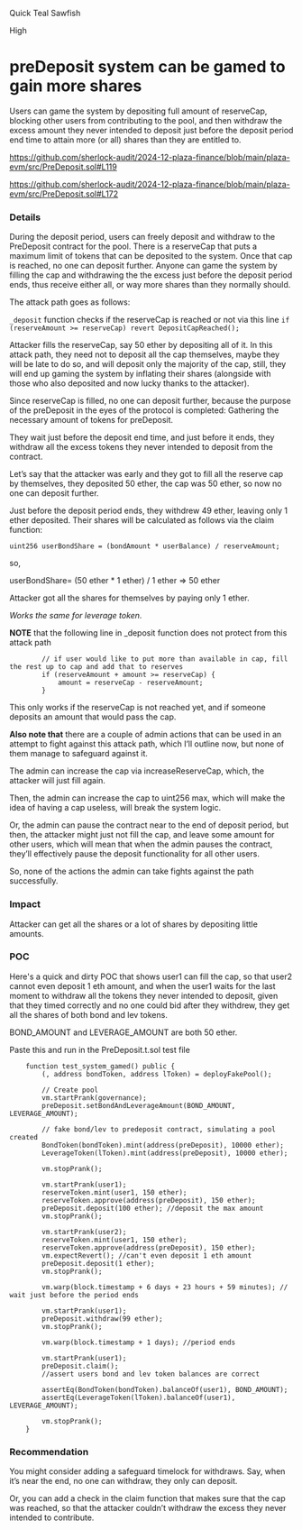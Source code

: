 Quick Teal Sawfish

High

# preDeposit system can be gamed to gain more shares

Users can game the system by depositing full amount of reserveCap, blocking other users from contributing to the pool, and then withdraw the excess amount they never intended to deposit just before the deposit period end time to attain more (or all) shares than they are entitled to. 

https://github.com/sherlock-audit/2024-12-plaza-finance/blob/main/plaza-evm/src/PreDeposit.sol#L119

https://github.com/sherlock-audit/2024-12-plaza-finance/blob/main/plaza-evm/src/PreDeposit.sol#L172

### Details

During the deposit period, users can freely deposit and withdraw to the PreDeposit contract for the pool. There is a reserveCap that puts a maximum limit of tokens that can be deposited to the system. Once that cap is reached, no one can deposit further. Anyone can game the system by filling the cap and withdrawing the the excess just before the deposit period ends, thus receive either all, or way more shares than they normally should. 

The attack path goes as follows:

`_deposit` function checks if the reserveCap is reached or not via this line `if (reserveAmount >= reserveCap) revert DepositCapReached();`

Attacker fills the reserveCap, say 50 ether by depositing all of it. In this attack path, they need not to deposit all the cap themselves, maybe they will be late to do so, and will deposit only the majority of the cap, still, they will end up gaming the system by inflating their shares (alongside with those who also deposited and now lucky thanks to the attacker).

Since reserveCap is filled, no one can deposit further, because the purpose of the preDeposit in the eyes of the protocol is completed: Gathering the necessary amount of tokens for preDeposit.

They wait just before the deposit end time, and just before it ends, they withdraw all the excess tokens they never intended to deposit from the contract. 

Let’s say that the attacker was early and they got to fill all the reserve cap by themselves, they deposited 50 ether, the cap was 50 ether, so now no one can deposit further.

Just before the deposit period ends, they withdrew 49 ether, leaving only 1 ether deposited. Their shares will be calculated as follows via the claim function:

`uint256 userBondShare = (bondAmount * userBalance) / reserveAmount;`

so,

userBondShare= (50 ether * 1 ether) / 1 ether ⇒ 50 ether

Attacker got all the shares for themselves by paying only 1 ether.

_Works the same for leverage token._

**NOTE** that the following line in _deposit function does not protect from this attack path

```solidity
        // if user would like to put more than available in cap, fill the rest up to cap and add that to reserves
        if (reserveAmount + amount >= reserveCap) {
            amount = reserveCap - reserveAmount;
        }
```

This only works if the reserveCap is not reached yet, and if someone deposits an amount that would pass the cap. 

**Also note that** there are a couple of admin actions that can be used in an attempt to fight against this attack path, which I’ll outline now, but none of them manage to safeguard against it. 

The admin can increase the cap via increaseReserveCap, which, the attacker will just fill again. 

Then, the admin can increase the cap to uint256 max, which will make the idea of having a cap useless, will break the system logic.

Or, the admin can pause the contract near to the end of deposit period, but then, the attacker might just not fill the cap, and leave some amount for other users, which will mean that when the admin pauses the contract, they’ll effectively pause the deposit functionality for all other users.

So, none of the actions the admin can take fights against the path successfully. 

### Impact

Attacker can get all the shares or a lot of shares by depositing little amounts.

### POC
Here's a quick and dirty POC that shows user1 can fill the cap, so that user2 cannot even deposit 1 eth amount, and when the user1 waits for the last moment to withdraw all the tokens they never intended to deposit, given that they timed correctly and no one could bid after they withdrew, they get all the shares of both bond and lev tokens.

BOND_AMOUNT and LEVERAGE_AMOUNT are both 50 ether.

Paste this and run in the PreDeposit.t.sol test file

```solidity
    function test_system_gamed() public {
        (, address bondToken, address lToken) = deployFakePool();

        // Create pool
        vm.startPrank(governance);
        preDeposit.setBondAndLeverageAmount(BOND_AMOUNT, LEVERAGE_AMOUNT);

        // fake bond/lev to predeposit contract, simulating a pool created
        BondToken(bondToken).mint(address(preDeposit), 10000 ether);
        LeverageToken(lToken).mint(address(preDeposit), 10000 ether);

        vm.stopPrank();

        vm.startPrank(user1);
        reserveToken.mint(user1, 150 ether);
        reserveToken.approve(address(preDeposit), 150 ether);
        preDeposit.deposit(100 ether); //deposit the max amount
        vm.stopPrank();

        vm.startPrank(user2);
        reserveToken.mint(user1, 150 ether);
        reserveToken.approve(address(preDeposit), 150 ether);
        vm.expectRevert(); //can't even deposit 1 eth amount
        preDeposit.deposit(1 ether);
        vm.stopPrank();

        vm.warp(block.timestamp + 6 days + 23 hours + 59 minutes); // wait just before the period ends

        vm.startPrank(user1);
        preDeposit.withdraw(99 ether);
        vm.stopPrank();

        vm.warp(block.timestamp + 1 days); //period ends

        vm.startPrank(user1);
        preDeposit.claim();
        //assert users bond and lev token balances are correct

        assertEq(BondToken(bondToken).balanceOf(user1), BOND_AMOUNT);
        assertEq(LeverageToken(lToken).balanceOf(user1), LEVERAGE_AMOUNT);

        vm.stopPrank();
    }
```

### Recommendation

You might consider adding a safeguard timelock for withdraws. Say, when it’s near the end, no one can withdraw, they only can deposit. 

Or, you can add a check in the claim function that makes sure that the cap was reached, so that the attacker couldn’t withdraw the excess they never intended to contribute.